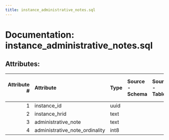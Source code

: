 ```yaml
---
title: instance_administrative_notes.sql
---
```

# Documentation: instance_administrative_notes.sql

## Attributes:

|   Attribute # | Attribute                      | Type   | Source - Schema   | Source - Table   | Source - Attribute   | Source - Type   | Source - Multiple values   | Aggregation   | Description   | Notes   |
|--------------:|:-------------------------------|:-------|:------------------|:-----------------|:---------------------|:----------------|:---------------------------|:--------------|:--------------|:--------|
|             1 | instance_id                    | uuid   |                   |                  |                      |                 |                            |               |               |         |
|             2 | instance_hrid                  | text   |                   |                  |                      |                 |                            |               |               |         |
|             3 | administrative_note            | text   |                   |                  |                      |                 |                            |               |               |         |
|             4 | administrative_note_ordinality | int8   |                   |                  |                      |                 |                            |               |               |         |